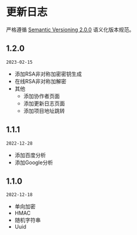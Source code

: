 # 更新日志

严格遵循 [Semantic Versioning 2.0.0](http://semver.org/lang/zh-CN/) 语义化版本规范。

## 1.2.0
`2023-02-15`

- 添加RSA非对称加密密钥生成
- 在线RSA非对称加解密
- 其他
  - 添加协作者页面
  - 添加更新日志页面
  - 添加项目地址跳转


## 1.1.1

`2022-12-28`

- 添加百度分析
- 添加Google分析

## 1.1.0

`2022-12-18`

- 单向加密
- HMAC
- 随机字符串
- Uuid

